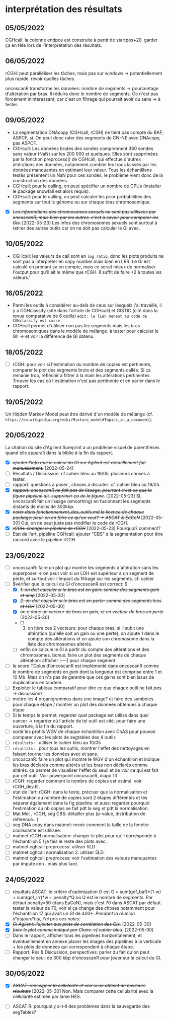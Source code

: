 # interprétation des résultats
## 05/05/2022
CGHcall: la colonne endpos est construite à partir de startpos+20. garder ça en tête lors de l'interprétation des résultats.

## 06/05/2022
rCGH: peut paralléliser les tâches, mais pas sur windows -> potentiellement plus rapide. revoir quelles tâches.

oncoscanR transforme les données: nombre de segments -> pourcentage d'altération par bras. Il réduira donc le nombre de segments. Ce n'est pas forcément inintéressant, car c'est un filtrage qui pourrait avoir du sens -> à tester.

## 09/05/2022
- La segmentation DNAcopy (CGHcall, rCGH) ne tient pas compte du BAF; ASPCF, si. On peut donc rater des segments de CN-NE avec DNAcopy, pas ASPCF.
- CGHcall: Les données brutes des sondes comprennent 360 sondes sans valeur (NaN) sur les 200 000 et quelques. Elles sont supprimées par la fonction preprocess() de CGHcall, qui effectue d'autres altérations des données, notamment combler les trous laissés par les données manquantes en estimant leur valeur. Tous les échantillons testés présentent un NaN pour ces sondes, le problème vient donc de la construction des données.
- CGHcall: pour le calling, on peut spécifier un nombre de CPUs (installer le package snowfall est alors requis).
- CGHcall: pour le calling, on peut calculer les prior probabilities des segments sur tout le génome ou sur chaque bras chromosomique.
- [X] ~~*Les informations des chromosomes sexuels ne sont pas utilisées par oncoscanR, mais bien par les autres. c'est à savoir pour comparer les GIs.*~~ [2022-05-23] Les infos des chromosomes sexuels sont surtout à retirer des autres outils car on ne doit pas calculer le GI avec.
## 10/05/2022
- CGHcall: les valeurs de call sont en ``log ratio``, donc les plots produits ne sont pas à interpréter en copy number mais bien en LRR. Le Gi est calculé en prenant ça en compte, mais ce serait mieux de normaliser l'output pour qu'il ait le même que rCGH. Il suffit de faire +2 à toutes les valeurs.'

## 16/05/2022
- Parmi les outils à considérer au-delà de ceux sur lesquels j'ai travaillé, il y a CGHclassify (cité dans l'article de CGHcall) et GISTIC (cité dans la revue comparative de 6 outils) `edit: le lien menant au code de CGHclassify est cassé.`
- CGHcall permet d'utiliser non pas les segments mais les bras chromosomiques dans le modèle de mélange. à tester pour calculer le GI! -> et voir la différence de GI obtenu.

## 18/05/2022
* [ ] rCGH: pour voir si l'estimation du nombre de copies est pertinente, comparer le plot des segments bruts et des segments callés. Si ça remanie trop, réfléchir à filtrer à la main les altérations pertinentes. Trouver les cas où l'estimation n'est pas pertinente et en parler dans le rapport.

## 19/05/2022
Un Hidden Markov Model peut être dérivé d'un modèle de mélange (cf. `https://en.wikipedia.org/wiki/Mixture_model#Topics_in_a_document`).

## 20/05/2022
La citation du site d'Agilent Sureprint a un problème visuel de parenthèses quand elle apparaît dans la biblio à la fin du rapport.
* [X] ~~*ajouter l'info que le calcul du GI sur Agilent est actuellement fait manuellement.*~~ [2022-05-24]
* [ ] Résultats / Discussion: cf cahier bleu au 19/05. plusieurs choses à tester.
* [ ] rapport: questions à poser , choses à discuter: cf. cahier bleu au 19/05.
* [X] ~~*rapport: oncoscanR ne fait pas de lissage, pourtant c'est ce que la figure pipeline dit. supprimer ça de la figure.*~~ [2022-05-23] SI, oncoscanR fait un lissage (smoothing) en fusionnant les segments distants de moins de 300kbp.
* [X] ~~*noter dans fonctionnement_des_outils.md la licence de chaque package: peut-on en faire ce qu'on veut? -> ASCAT & EaCoN*~~ [2022-05-30] Oui, on ne peut juste pas modifier le code de rCGH.
* [X] ~~*rCGH: changer le pipeline de rCGH*~~ [2022-05-23] Pourquoi? comment?
* [ ] Etat de l'art, pipeline CGHcall: ajouter "CBS" à la segmentation pour être raccord avec le pipeline rCGH

## 23/05/2022
* [ ] oncoscanR: faire un plot qui montre les segments d'altération sans les superposer -> on peut voir si un LOH est supérieur à un segment de perte, et surtout voir l'impact du filtrage sur les segments. cf. cahier
* [ ] $vérifier que le calcul du GI d'oncoscanR est correct: $
    * [X] ~~*1. on doit calculer si le bras est en gain: somme des segments gain et amp*~~ [2022-05-30]
    * [X] ~~*2. on doit calculer si le bras est en perte: somme des segments loss et LOH*~~ [2022-05-30]
    * [X] ~~*on a donc un vecteur de bras en gain, et un vecteur de bras en perte*~~ [2022-05-30]
    * [ ] 3. on itère ces 2 vecteurs: pour chaque bras, si il subit une altération (qu'elle soit un gain ou une perte), on ajoute 1 dans le compte des altérations et on ajoute son chromosome dans la liste des chromosomes altérés.
    * [ ] enfin on calcule le GI à partir du compte des altérations et des chromosomes.
    bonus: faire un plot des segments de chaque altération: afficher |---| pour chaque segment
* [ ] le score TDplus d'oncoscanR est implémenté dans oncoscanR comme le nombre de segments en *gain* dont la longueur est comprise entre 1 et 10 Mb. Mais on n'a pas de garantie que ces gains sont bien issus de duplications en tandem.
* [ ] Exploiter le tableau comparatif pour dire ce que chaque outil ne fait *pas*. -> discussion?
* [ ] mettre les 4 organigrammes dans une image? et faire des symboles pour chaque étape / montrer un plot des donneés obtenues à chaque étape
* [ ] Si le temps le permet, regarder quel package est utilisé dans quel cancer -> regarder où l'article de tel outil est cité. pour faire une ouverture, à la fin du rapport.
* [ ] sortir les profils WGV de chaque échantillon avec ChAS pour pouvoir comparer avec les plots de segtables des 4 outils
* [ ] `résultats: ` utiliser le cahier bleu au 10/05
* [ ] `résultats: ` pour tous les outils, montrer l'effet des nettoyages en faisant tourner les données avec et sans.
* [ ] oncoscanR: faire un plot qui montre le WGV d'un échantillon et indique les bras déclarés comme altérés et les bras non déclarés comme altérés. ça permet de visualiser l'effet du seuil et de *voir* ce qui est fait par cet outil. Voir powerpoint oncoscanR, diapo 13
* [ ] rCGH: regarder comment le nombre de copies est estimé. voir rCGH_dev.R .
* [ ] etat de l'art: rCGH: dans le texte, préciser que la normalisation et l'estimation du nombre de copies sont 2 étapes différentes et les séparer également dans la fig pipeline. et aussi regarder pourquoi l'estimation du nb copies se fait pdt la seg *et* pdt la normalisation.
* [ ] Mat Met , rCGH, seg CBS: détailler plus (p-value, distribution de référence...)
* [ ] seg DNA copy dans matmet: revoir comment la taille de la fenetre coulissante est utilisée.
* [ ] matmet rCGH normalisation: changer le plot pour qu'il corresponde à l'échantillon 5 ! je fais le reste des plots avec.
* [ ] matmet cghcall preprocess: utiliser 5LD
* [ ] matmet cghcall normalisation 2: utiliser 5LD.
* [ ] matmet cghcall preprocess: voir l'estimation des valeurs manquantes par impute.knn . mais plus tard.
## 24/05/2022
* [ ] résultats ASCAT: le critère d'optimization O est O = sum(gof_baf)\*(1-w) + sum(gof_lrr)\*w + penalty\*Q où Q est le nombre de segments. Par défaut penalty=50 (dans EaCoN), mais c'est 70 dans ASCAT par défaut. tester la valeur de 70, voir si ça change des choses notamment pour l'échantillon 17 qui avait un GI de 400+.
*Pendant la réunion d'aujourd'hui, j'ai pris ces notes:*
* [X] ~~*GI Agilent: l'ajouter aux plots de corrélation des GIs.*~~ [2022-05-30]
* [X] ~~*faire le plot comme indiqué par Claire. cf cahier bleu.*~~ [2022-05-30]
* [ ] Dans le rapport, afficher tous les pipelines horizontalement, et éventuellement en annexe placer les images des pipelines à la verticale + les plots de données qui correspondent à chaque étape.
* [ ] Rapport, Res & Discussion, perspectives: parler du fait qu'on peut changer le seuil de 300 kbp d'oncoscanR pour jouer sur le calcul du GI.
## 30/05/2022
* [X] ~~*ASCAT: renseigner la cellularité et voir si on obtient de meilleurs résultats*~~ [2022-05-30] Non. Mais comparer cette cellularité avec la cellularité estimée par lame HES.
* [ ] ASCAT.R: pourquoi y a-t-il des problèmes dans la sauvegarde des segTables?

